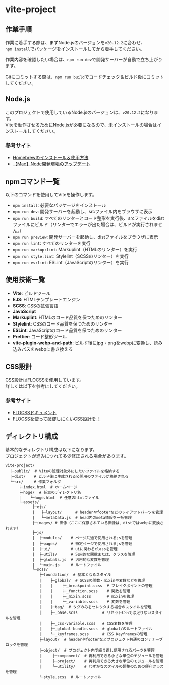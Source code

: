# vite-project

## 作業手順
作業に着手する際は、まずNode.jsのバージョンを`v20.12.2`に合わせ、  
`npm install`でパッケージをインストールしてから着手してください。  

作業内容を確認したい場合は、`npm run dev`で開発サーバーが自動で立ち上がります。  

Gitにコミットする際は、`npm run build`でコードチェック＆ビルド後にコミットしてください。

## Node.js
このプロジェクトで使用しているNode.jsのバージョンは、`v20.12.2`になります。  
Viteを動作させるためにNode.jsが必要になるので、未インストールの場合はインストールしてください。  

### 参考サイト
- [Homebrewのインストール＆使用方法](https://www.kikagaku.co.jp/kikagaku-blog/homebrew-install-howto/#i-5)　
- [【Mac】Node開発環境のアップデート](https://0forest.com/npm-update/)　

## npmコマンド一覧
以下のコマンドを使用してViteを操作します。
- `npm install`: 必要なパッケージをインストール
- `npm run dev`: 開発サーバーを起動し、srcファイル内をブラウザに表示
- `npm run build`: すべてのリンターとコード整形を実行後、srcファイルをdistファイルにビルド（リンターでエラーが出た場合は、ビルドが実行されません。）
- `npm run preview`: 開発サーバーを起動し、distファイルをブラウザに表示
- `npm run lint`: すべてのリンターを実行
- `npm run markup:lint`: Markuplint（HTMLのリンター）を実行
- `npm run style:lint`: Stylelint（SCSSのリンター）を実行
- `npm run es:lint`: ESLint（JavaScriptのリンター）を実行

## 使用技術一覧
- **Vite**: ビルドツール
- **EJS**: HTMLテンプレートエンジン
- **SCSS**: CSSの拡張言語
- **JavaScript**
- **Markuplint**: HTMLのコード品質を保つためのリンター
- **Stylelint**: CSSのコード品質を保つためのリンター
- **ESLint**: JavaScriptのコード品質を保つためのリンター
- **Prettier**: コード整形ツール
- **vite-plugin-webp-and-path**: ビルド後にjpg・pngをwebpに変換し、読み込みパスをwebpに書き換える

## CSS設計
CSS設計はFLOCSSを使用しています。  
詳しくは以下を参考にしてください。
### 参考サイト
- [FLOCSSドキュメント](https://github.com/hiloki/flocss)
- [FLOCSSを使って破綻しにくいCSS設計を！](https://haniwaman.com/flocss/)

## ディレクトリ構成
基本的なディレクトリ構成は以下になります。  
プロジェクトが進みにつれて多少修正される場合があります。

```
vite-project/
  |─public/  # Viteの処理対象外にしたいファイルを格納する
  |─dist/ 　 # ビルド後に生成される公開用のファイルが格納される
  └─src/　   # 作業フォルダ
      ├─index.html  # ホームページ
      ├─hoge/  # 任意のディレクトリ名
      |    └─hoge.html  # 任意のhtmlファイル
      └─assets/
            ├─ejs/
            |   ├─layout/      # headerやfooterなどのレイアウトパーツを管理
            |   └─metaData.js  # head内のmeta情報を一括管理
            ├─images/ # 画像（ここに保存されている画像は、distではwebpに変換されます）
            ├─js/
            |  ├─modules/    # ページ共通で使用されるjsを管理
            |  ├─pages/      # 特定ページで使用されるjsを管理
            |  ├─ui/         # uiに関わるclassを管理
            |  ├─utils/      # 汎用的な関数または、クラスを管理
            |  ├─globals.js  # 汎用的な変数を管理
            |  └─main.js     # ルートファイル
            └─scss/
               ├─foundation/  # 基本となるスタイル
               |    ├─global/  # SCSSの関数・mixinや変数などを管理
               |    |    ├─_breakpoint.scss  # ブレイクポイントの管理
               |    |    ├─_function.scss    # 関数を管理
               |    |    ├─_mixin.scss       # mixinを管理
               |    |    └─_variable.scss    # 変数を管理
               |    ├─tag/  # タグのみをセレクタする場合のスタイルを管理
               |    ├─_base.scss           # リセットCSSでは足りないスタイルを管理
               |    ├─_css-variable.scss   # CSS変数を管理
               |    ├─_global-bundle.scss  # global/のルートファイル
               |    └─_keyframes.scss      # CSS Keyframesの管理
               ├─layout/  # headerやfooterなどプロジェクト共通のコンテナーブロックを管理
               |─object/  # プロジェクト内で繰り返し使用されるパーツを管理
               |     ├─component/  # 再利用できる小さな単位のモジュールを管理
               |     ├─project/    # 再利用できる大きな単位のモジュールを管理
               |     └─utility/    # わずかなスタイルの調整のための便利クラスを管理
               └─style.scss  # ルートファイル
```
